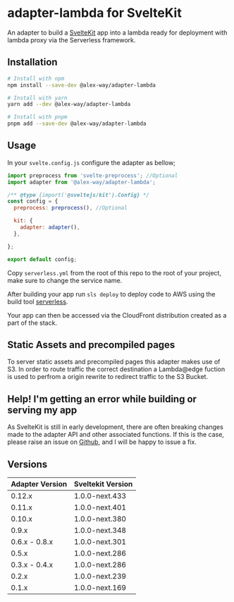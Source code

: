 # adapter-lambda for SvelteKit

An adapter to build a [SvelteKit](https://kit.svelte.dev/) app into a lambda ready for deployment with lambda proxy via the Serverless framework.

## Installation

```bash
# Install with npm
npm install --save-dev @alex-way/adapter-lambda

# Install with yarn
yarn add --dev @alex-way/adapter-lambda

# Install with pnpm
pnpm add --save-dev @alex-way/adapter-lambda
```

## Usage

In your `svelte.config.js` configure the adapter as bellow;

```js
import preprocess from 'svelte-preprocess'; //Optional
import adapter from '@alex-way/adapter-lambda';

/** @type {import('@sveltejs/kit').Config} */
const config = {
  preprocess: preprocess(), //Optional

  kit: {
    adapter: adapter(),
  },

};

export default config;
```

Copy `serverless.yml` from the root of this repo to the root of your project, make sure to change the service name.

After building your app run `sls deploy` to deploy code to AWS using the build tool [serverless](https://www.serverless.com/).

Your app can then be accessed via the CloudFront distribution created as a part of the stack.

## Static Assets and precompiled pages

To server static assets and precompiled pages this adapter makes use of S3. In order to route traffic the correct destination a Lambda@edge fuction is used to perfrom a origin rewrite to redirect traffic to the S3 Bucket.

## Help! I'm getting an error while building or serving my app

As SvelteKit is still in early development, there are often breaking changes made to the adapter API and other associated functions. If this is the case, please raise an issue on [Github](https://github.com/alex-way/sveltekit-adapter-lambda/issues), and I will be happy to issue a fix.

## Versions

| Adapter Version | Sveltekit Version |
| --------------- | ----------------- |
| 0.12.x          | 1.0.0-next.433    |
| 0.11.x          | 1.0.0-next.401    |
| 0.10.x          | 1.0.0-next.380    |
| 0.9.x           | 1.0.0-next.348    |
| 0.6.x - 0.8.x   | 1.0.0-next.301    |
| 0.5.x           | 1.0.0-next.286    |
| 0.3.x - 0.4.x   | 1.0.0-next.286    |
| 0.2.x           | 1.0.0-next.239    |
| 0.1.x           | 1.0.0-next.169    |
